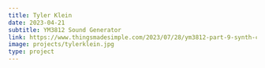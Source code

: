 ```yaml
---
title: Tyler Klein
date: 2023-04-21
subtitle: YM3812 Sound Generator
link: https://www.thingsmadesimple.com/2023/07/28/ym3812-part-9-synth-card/
image: projects/tylerklein.jpg
type: project
---
```

